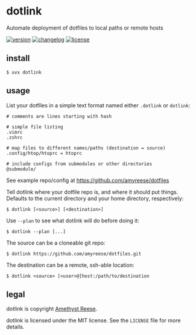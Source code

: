 dotlink
=======

Automate deployment of dotfiles to local paths or remote hosts

[![version](https://img.shields.io/pypi/v/dotlink.svg)](https://pypi.org/project/dotlink)
[![changelog](https://img.shields.io/badge/change-log-blue)](https://github.com/amyreese/dotlink/blob/main/CHANGELOG.md)
[![license](https://img.shields.io/pypi/l/dotlink.svg)](https://github.com/amyreese/dotlink/blob/main/LICENSE)


install
-------

    $ uvx dotlink


usage
-----

List your dotfiles in a simple text format named either `.dotlink` or `dotlink`:

    # comments are lines starting with hash

    # simple file listing
    .vimrc
    .zshrc

    # map files to different names/paths (destination = source)
    .config/htop/htoprc = htoprc

    # include configs from submodules or other directories
    @submodule/

See example repo/config at https://github.com/amyreese/dotfiles

Tell dotlink where your dotfile repo is, and where it should put things.
Defaults to the current directory and your home directory, respectively:

    $ dotlink [<source>] [<destination>]

Use `--plan` to see what dotlink will do before doing it:

    $ dotlink --plan [...]

The source can be a cloneable git repo:

    $ dotlink https://github.com/amyreese/dotfiles.git

The destination can be a remote, ssh-able location:

    $ dotlink <source> [<user>@]host:/path/to/destination


legal
-----

dotlink is copyright [Amethyst Reese](https://noswap.com).

dotlink is licensed under the MIT license.
See the `LICENSE` file for more details.
